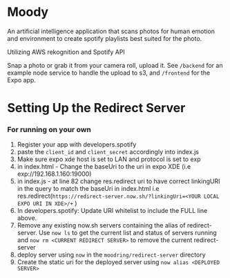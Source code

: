 # Moody

An artificial intelligence application that scans photos for human emotion and environment to create spotify playlists best suited for the photo.

Utilizing AWS rekognition and Spotify API

Snap a photo or grab it from your camera roll, upload it. See `/backend`
for an example node service to handle the upload to s3, and `/frontend`
for the Expo app.

# Setting Up the Redirect Server

### For running on your own
1. Register your app with developers.spotify
2. paste the `client_id` and `client_secret` accordingly into index.js
1. Make sure expo xde host is set to LAN and protocol is set to exp
1. in index.html - Change the baseUri to the uri in expo XDE (i.e exp://192.168.1.160:19000)
2. in index.js - at line 82 change res.redirect uri to have correct linkingURI in the query to match the baseUri in index.html i.e res.redirect(`https://redirect-server.now.sh/?linkingUri=<YOUR LOCAL EXPO URI IN XDE>/+` )
4. In developers.spotify: Update URI whitelist to include the FULL line above.
5. Remove any existing now.sh servers containing the alias of redirect-server. Use `now ls` to get the current list and status of servers running and `now rm <CURRENT REDIRECT SERVER>` to remove the current redirect-server
6. deploy server using `now` in the `moodring/redirect-server` directory
7. Create the static uri for the deployed server using `now alias <DEPLOYED SERVER>`



